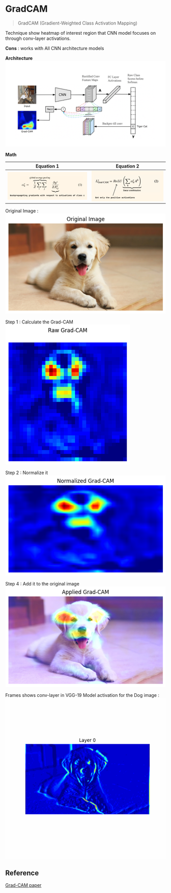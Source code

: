# GradCAM

> GradCAM (Gradient-Weighted Class Activation Mapping)

Technique show heatmap of interest region that CNN model focuses on through conv-layer activations.

**Cons** : works with All CNN architecture models

**Architecture**  
![arch](assets/grad_cam.png)

**Math**  

|Equation 1|Equation 2|
| ----------- | ----------- |
| ![original](assets/first_q.png) | ![original](assets/second_q.png)|

Original Image :  
![original](assets/1.png)

Step 1 : Calculate the Grad-CAM  
![raw-gradcam](assets/2.png)

Step 2 : Normalize it  
![normalized-gradcam](assets/3.png)

Step 4 : Add it to the original image  
![final-image](assets/4.png)

Frames shows conv-layer in VGG-19 Model activation for the Dog image :  
![animate-gradcam](assets/grad-cam-animate.gif)

## Reference

[Grad-CAM paper](https://arxiv.org/pdf/1610.02391)
